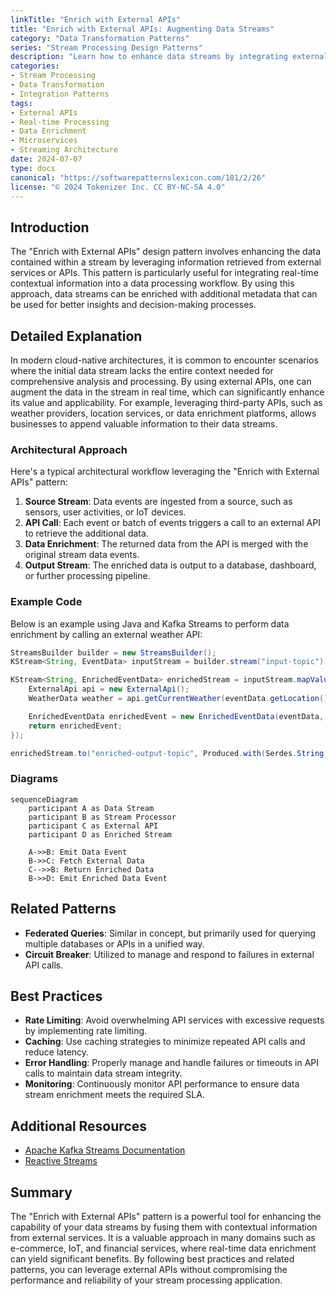 ```yaml
---
linkTitle: "Enrich with External APIs"
title: "Enrich with External APIs: Augmenting Data Streams"
category: "Data Transformation Patterns"
series: "Stream Processing Design Patterns"
description: "Learn how to enhance data streams by integrating external API calls, adding real-time contextual information to your data processing workflows."
categories:
- Stream Processing
- Data Transformation
- Integration Patterns
tags:
- External APIs
- Real-time Processing
- Data Enrichment
- Microservices
- Streaming Architecture
date: 2024-07-07
type: docs
canonical: "https://softwarepatternslexicon.com/101/2/26"
license: "© 2024 Tokenizer Inc. CC BY-NC-SA 4.0"
---
```


## Introduction

The "Enrich with External APIs" design pattern involves enhancing the data contained within a stream by leveraging information retrieved from external services or APIs. This pattern is particularly useful for integrating real-time contextual information into a data processing workflow. By using this approach, data streams can be enriched with additional metadata that can be used for better insights and decision-making processes.

## Detailed Explanation

In modern cloud-native architectures, it is common to encounter scenarios where the initial data stream lacks the entire context needed for comprehensive analysis and processing. By using external APIs, one can augment the data in the stream in real time, which can significantly enhance its value and applicability. For example, leveraging third-party APIs, such as weather providers, location services, or data enrichment platforms, allows businesses to append valuable information to their data streams.

### Architectural Approach

Here's a typical architectural workflow leveraging the "Enrich with External APIs" pattern:

1. **Source Stream**: Data events are ingested from a source, such as sensors, user activities, or IoT devices.
2. **API Call**: Each event or batch of events triggers a call to an external API to retrieve the additional data.
3. **Data Enrichment**: The returned data from the API is merged with the original stream data events.
4. **Output Stream**: The enriched data is output to a database, dashboard, or further processing pipeline.

### Example Code

Below is an example using Java and Kafka Streams to perform data enrichment by calling an external weather API:

```java
StreamsBuilder builder = new StreamsBuilder();
KStream<String, EventData> inputStream = builder.stream("input-topic");

KStream<String, EnrichedEventData> enrichedStream = inputStream.mapValues(eventData -> {
    ExternalApi api = new ExternalApi();
    WeatherData weather = api.getCurrentWeather(eventData.getLocation());

    EnrichedEventData enrichedEvent = new EnrichedEventData(eventData, weather);
    return enrichedEvent;
});

enrichedStream.to("enriched-output-topic", Produced.with(Serdes.String(), new EnrichedEventDataSerde()));
```

### Diagrams

```mermaid
sequenceDiagram
    participant A as Data Stream
    participant B as Stream Processor
    participant C as External API
    participant D as Enriched Stream

    A->>B: Emit Data Event
    B->>C: Fetch External Data
    C-->>B: Return Enriched Data
    B->>D: Emit Enriched Data Event
```

## Related Patterns

- **Federated Queries**: Similar in concept, but primarily used for querying multiple databases or APIs in a unified way.
- **Circuit Breaker**: Utilized to manage and respond to failures in external API calls.

## Best Practices

- **Rate Limiting**: Avoid overwhelming API services with excessive requests by implementing rate limiting.
- **Caching**: Use caching strategies to minimize repeated API calls and reduce latency.
- **Error Handling**: Properly manage and handle failures or timeouts in API calls to maintain data stream integrity.
- **Monitoring**: Continuously monitor API performance to ensure data stream enrichment meets the required SLA.

## Additional Resources

- [Apache Kafka Streams Documentation](https://kafka.apache.org/documentation/streams)
- [Reactive Streams](https://www.reactive-streams.org/)

## Summary

The "Enrich with External APIs" pattern is a powerful tool for enhancing the capability of your data streams by fusing them with contextual information from external services. It is a valuable approach in many domains such as e-commerce, IoT, and financial services, where real-time data enrichment can yield significant benefits. By following best practices and related patterns, you can leverage external APIs without compromising the performance and reliability of your stream processing application.
